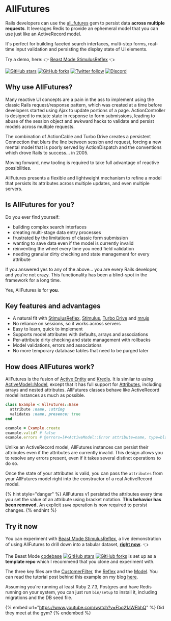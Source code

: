 # AllFutures

Rails developers can use the [all\_futures](https://github.com/leastbad/all\_futures) gem to persist data **across multiple requests**. It leverages Redis to provide an ephemeral model that you can use just like an ActiveRecord model.

It's perfect for building faceted search interfaces, multi-step forms, real-time input validation and persisting the display state of UI elements.

Try a demo, here: 👉 [Beast Mode StimulusReflex](https://beastmode.leastbad.com) 👈

[![GitHub stars](https://img.shields.io/github/stars/leastbad/all\_futures?style=social)](https://github.com/leastbad/all\_futures) [![GitHub forks](https://img.shields.io/github/forks/leastbad/all\_futures?style=social)](https://github.com/leastbad/all\_futures) [![Twitter follow](https://img.shields.io/twitter/follow/theleastbad?style=social)](https://twitter.com/theleastbad) [![Discord](https://img.shields.io/discord/681373845323513862)](https://discord.gg/stimulus-reflex)

## Why use AllFutures?

Many reactive UI concepts are a pain in the ass to implement using the classic Rails request/response pattern, which was created at a time before developers started using Ajax to update portions of a page. ActionController is designed to mutate state in response to form submissions, leading to abuse of the session object and awkward hacks to validate and persist models across multiple requests.

The combination of ActionCable and Turbo Drive creates a persistent Connection that blurs the line between session and request, forcing a new mental model that is poorly served by ActionDispatch and the conventions which drove Rails to success... in 2005.

Moving forward, new tooling is required to take full advantage of reactive possibilities.

AllFutures presents a flexible and lightweight mechanism to refine a model that persists its attributes across multiple updates, and even multiple servers.

## Is AllFutures for you?

Do you ever find yourself:

* building complex search interfaces
* creating multi-stage data entry processes
* frustrated by the limitations of classic form submission
* wanting to save data even if the model is currently invalid
* reinventing the wheel every time you need field validation
* needing granular dirty checking and state management for every attribute

If you answered yes to any of the above... you are every Rails developer, and you're not crazy. This functionality has been a blind-spot in the framework for a long time.

Yes, AllFutures is for **you**.

## Key features and advantages

* A natural fit with [StimulusReflex](https://stimulusreflex.com), [Stimulus](https://stimulus.hotwired.dev), [Turbo Drive](https://turbo.hotwired.dev/handbook/drive) and [mrujs](https://mrujs.com)
* No reliance on sessions, so it works across servers
* Easy to learn, quick to implement
* Supports model attributes with defaults, arrays and associations
* Per-attribute dirty checking and state management with rollbacks
* Model validations, errors and associations
* No more temporary database tables that need to be purged later

## How does AllFutures work?

AllFutures is the fusion of [Active Entity](https://github.com/jasl/activeentity) and [Kredis](https://github.com/rails/kredis). It is similar to using [ActiveModel::Model](https://api.rubyonrails.org/classes/ActiveModel/Model.html), except that it has full support for [Attributes](https://api.rubyonrails.org/classes/ActiveRecord/Attributes/ClassMethods.html#method-i-attribute), including arrays and nested attributes. AllFutures classes behave like ActiveRecord model instances as much as possible.

```ruby
class Example < AllFutures::Base
  attribute :name, :string
  validates :name, presence: true
end

example = Example.create
example.valid? # false
example.errors # @errors=[#<ActiveModel::Error attribute=name, type=blank, options={}>]
```

Unlike an ActiveRecord model, AllFutures instances can persist their attributes even if the attributes are currently invalid. This design allows you to resolve any errors present, even if it takes several distinct operations to do so.

Once the state of your attributes is valid, you can pass the `attributes` from your AllFutures model right into the constructor of a real ActiveRecord model.

{% hint style="danger" %}
AllFutures v1 persisted the attributes every time you set the value of an attribute using bracket notation. **This behavior has been removed.** An explicit `save` operation is now required to persist changes.
{% endhint %}

## Try it now

You can experiment with [Beast Mode StimulusReflex](https://beastmode.leastbad.com), a live demonstration of using AllFutures to drill down into a tabular dataset, [**right now**](https://beastmode.leastbad.com). 👈

The Beast Mode [codebase](https://github.com/leastbad/beast\_mode) [![GitHub stars](https://img.shields.io/github/stars/leastbad/beast\_mode?style=social)](https://github.com/leastbad/beast\_mode) [![GitHub forks](https://img.shields.io/github/forks/leastbad/beast\_mode?style=social)](https://github.com/leastbad/beast\_mode) is set up as a **template repo** which I recommend that you clone and experiment with.

The three key files are the [CustomerFilter](https://github.com/leastbad/beast\_mode/blob/master/app/models/customer\_filter.rb), the [Reflex](https://github.com/leastbad/beast\_mode/blob/master/app/reflexes/customers\_reflex.rb) and the [Model](https://github.com/leastbad/beast\_mode/blob/master/app/models/customer.rb). You can read the tutorial post behind this example on my blog [here](https://leastbad.com/beast-mode/).

Assuming you're running at least Ruby 2.7.3, Postgres and have Redis running on your system, you can just run `bin/setup` to install it, including migrations and the DB seed file.

{% embed url="https://www.youtube.com/watch?v=Fbo21aWFbhQ" %}
Did they meet at the gym?
{% endembed %}
